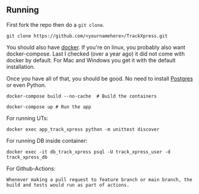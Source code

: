 

## Running

First fork the repo then do a `git clone`.

    git clone https://github.com/<yournamehere>/TrackXpress.git

You should also have [docker](https://docs.docker.com/install/). If you're on linux, you probably also want docker-compose. Last I checked (over a year ago) it did not come with docker by default. For Mac and Windows you get it with the default installation.

Once you have all of that, you should be good. No need to install [Postgres](https://www.postgresql.org/) or even Python.

```
docker-compose build --no-cache  # Build the containers

docker-compose up # Run the app

```

For running UTs:

```
docker exec app_track_xpress python -m unittest discover
```

For running DB inside container:

```
docker exec -it db_track_xpress psql -U track_xpress_user -d track_xpress_db
```

For Github-Actions:

```
Whenever making a pull request to feature branch or main branch, the build and tests would run as part of actions.
```